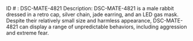ID # : DSC-MATE-4821
Description: DSC-MATE-4821 is a male rabbit dressed in a retro cap, silver chain, jade earring, and an LED gas mask. Despite their relatively small size and harmless appearance, DSC-MATE-4821 can display a range of unpredictable behaviors, including aggression and extreme fear.